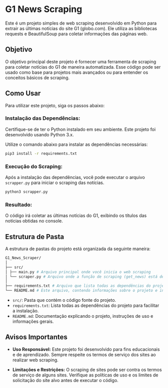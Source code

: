 ﻿# G1 News Scraping

Este é um projeto simples de web scraping desenvolvido em Python para extrair as últimas notícias do site G1 (globo.com). Ele utiliza as bibliotecas requests e BeautifulSoup para coletar informações das páginas web.

## Objetivo

O objetivo principal deste projeto é fornecer uma ferramenta de scraping para coletar notícias do G1 de maneira automatizada. Esse código pode ser usado como base para projetos mais avançados ou para entender os conceitos básicos de scraping.

## Como Usar

Para utilizar este projeto, siga os passos abaixo:

### Instalação das Dependências:

Certifique-se de ter o Python instalado em seu ambiente. Este projeto foi desenvolvido usando Python 3.x.

Utilize o comando abaixo para instalar as dependências necessárias:

```bash
pip3 install -r requirements.txt
```

### Execução do Scraping:

Após a instalação das dependências, você pode executar o arquivo `scrapper.py` para iniciar o scraping das notícias.

```bash
python3 scrapper.py
```

### Resultado:

O código irá coletar as últimas notícias do G1, exibindo os títulos das notícias obtidas no console.

## Estrutura de Pasta

A estrutura de pastas do projeto está organizada da seguinte maneira:

```bash
G1_News_Scraper/
│
├── src/
│ ├── main.py # Arquivo principal onde você inicia o web scraping
│ └── scraper.py # Arquivo onde a função de scraping (get_news) está definida
│
├── requirements.txt # Arquivo que lista todas as dependências do projeto
└── README.md # Este arquivo, contendo informações sobre o projeto e instruções de uso
```

-   `src/`: Pasta que contém o código fonte do projeto.
-   `requirements.txt`: Lista todas as dependências do projeto para facilitar a instalação.
-   `README.md`: Documentação explicando o projeto, instruções de uso e informações gerais.

## Avisos Importantes

-   **Uso Responsável:** Este projeto foi desenvolvido para fins educacionais e de aprendizado. Sempre respeite os termos de serviço dos sites ao realizar web scraping.

-   **Limitações e Restrições:** O scraping de sites pode ser contra os termos de serviço de alguns sites. Verifique as políticas de uso e os limites de solicitação do site alvo antes de executar o código.

